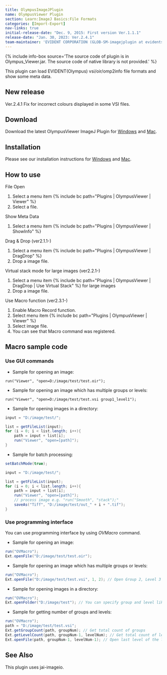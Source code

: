 ```yaml
---
title: OlympusImageJPlugin
name: OlympusViewer Plugin
section: Learn:ImageJ Basics:File Formats
categories: [Import-Export]
nav-links: true
initial-release-date: "Dec. 9, 2015: First version Ver.1.1.1"
release-date: "Jan. 30, 2023: Ver.2.4.1"
team-maintainer: 'EVIDENT CORPORATION (GLOB-SM-imagejplugin at evidentscientific.com)'
---
```


{% include info-box source='The source code of plugin is in Olympus_Viewer.jar. The source code of native library is not provided.' %}

This plugin can load EVIDENT(Olympus) vsi/oir/omp2info file formats and show some meta data.

## New release 
  Ver.2.4.1 Fix for incorrect colours displayed in some VSI files.

## Download
  Download the latest OlympusViewer ImageJ Plugin for [Windows](https://evidentscientific.com/en/downloads?product=ImageJ&type=Software) and [Mac](https://evidentscientific.com/en/downloads?product=ImageJ&type=Software).

## Installation
  Please see our installation instructions for [Windows](https://github.com/evident-imagejplugin/evident-viewer-guide/blob/main/EvidentViewer_Installation_Guide_win.md) and [Mac](https://github.com/evident-imagejplugin/evident-viewer-guide/blob/main/EvidentViewer_Installation_Guide_mac.md).

## How to use

File Open

1.  Select a menu item {% include bc path="Plugins | OlympusViewer | Viewer" %}
2.  Select a file.

Show Meta Data

1.  Select a menu item {% include bc path="Plugins | OlympusViewer | ShowInfo" %}

Drag & Drop (ver2.1.1-)

1.  Select a menu item {% include bc path="Plugins | OlympusViewer | DragDrop" %}
2.  Drop a image file.

Virtual stack mode for large images (ver2.2.1-)

1.  Select a menu item {% include bc path="Plugins | OlympusViewer | DragDrop | Use Virtual Stack" %} for large images
2.  Drop a image file.

Use Macro function (ver2.3.1-)

1.  Enable Macro Record function.
2.  Select menu item {% include bc path="Plugins | OlympusViewer | Viewer" %}
3.  Select image file.
4.  You can see that Macro command was registered.

## Macro sample code

### Use GUI commands

-   Sample for opening an image:

`run("Viewer", "open=D:/image/test/test.oir");`

- Sample for opening an image which has multiple groups or levels:

`run("Viewer", "open=D:/image/test/test.vsi group1_level1");`

- Sample for opening images in a directory:

```java
input = "D:/image/test/";

list = getFileList(input);
for (i = 0; i < list.length; i++){
	path = input + list[i];
	run("Viewer", "open=[path]");
}
```

-    Sample for batch processing:

```java
setBatchMode(true);

input = "D:/image/test/";

list = getFileList(input);
for (i = 0; i < list.length; i++){
	path = input + list[i];
	run("Viewer", "open=[path]");
	// process image e.g. "run("Smooth", "stack");"
	saveAs("Tiff", "D:/image/test/out_" + i + ".tif");
}
```

### Use programming interface

You can use programming interface by using *OVMacro* command.

-   Sample for opening an image:

```java
run("OVMacro");
Ext.openFile("D:/image/test/test.oir");
```

-   Sample for opening an image which has multiple groups or levels:


```java
run("OVMacro");
Ext.openFile("D:/image/test/test.vsi", 1, 2); // Open Group 2, Level 3
```

-   Sample for opening images in a directory:

```java
run("OVMacro");
Ext.openFolder("D:/image/test"); // You can specify group and level like as openFile
```

-   Sample for getting number of groups and levels:

```java
run("OVMacro");
path = "D:/image/test/test.vsi";
Ext.getGroupCount(path, groupNum); // Get total count of groups
Ext.getLevelCount(path, groupNum-1, levelNum); // Get total count of levels
Ext.openFile(path, groupNum-1, levelNum-1); // Open last level of the last group
```

## See Also

This plugin uses jai-imageio.
